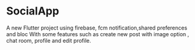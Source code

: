 # SocialApp

A new Flutter project using firebase, fcm notification,shared preferences and bloc 
With some features such as
create new post with image option
, chat room, profile and edit profile. 


